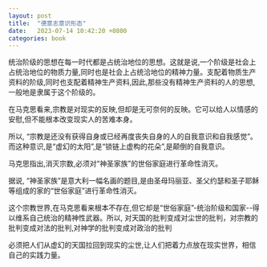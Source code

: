 ```yaml
---
layout: post
title:  "德意志意识形态"
date:   2023-07-14 10:42:20 +0800
categories: book
---
```

统治阶级的思想在每一时代都是占统治地位的思想。这就是说,一个阶级是社会上占统治地位的物质力量,同时也是社会上占统洽地位的精神力量。支配着物质生产资料的阶级,同时也支配着精神生产资料,因此,那些没有精神生产资料的人的思想,一般地是隶属于这个阶级的。  
  
在马克思看来,宗教是对现实的反映,但却是无可奈何的反映。它可以给人以情感的安慰,但不能根本改变现实人的苦难本身。  
  
所以, “宗教是还没有获得自身或已经再度丧失自身的人的自我意识和自我感觉”。而这种意识,是“虚幻的太阳”,是“锁链上虚构的花朵”,是颠倒的自我意识。  
  
马克思指出,消灭宗数,必须对“神圣家族”的世俗家庭进行革命性消灭。  
  
据说, “神圣家族”是意大利一幅名画的题目,是由圣母玛丽亚、圣父约瑟和圣子耶稣等组成的家的“世俗家庭”进行革命性消灭。  
  
这个宗教世界,在马克思看来根本不存在,但它却是“世俗家庭”-统治阶级和国家--得以维系自己统治的精神性武器。所以, 对天国的批判变成对尘世的批判，对宗教的批判变成对法的批判,对神学的批判变成对政治的批判  
  
必须把人们从虚幻的天国拉回到现实的尘世,让人们把着力点放在现实世界，相信自己的实践力量。  
  


